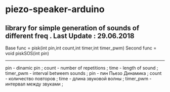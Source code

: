 # piezo-speaker-arduino
library for simple generation of sounds of different freq . Last Update : 29.06.2018
-----------------

Base func = pisk(int pin,int count,int timer,int timer_pwm)
Second func = void piskSOS(int pin)

-----------------
pin - dinamic pin ; count - number of repetitions ; time - length of sound ; timer_pwm - interval betweem sounds ; 
pin - пин Пьезо Динамика ; count - количество повторов ; time - длина звуковой волны ; timer_pwm - интервал между звуками ; 
